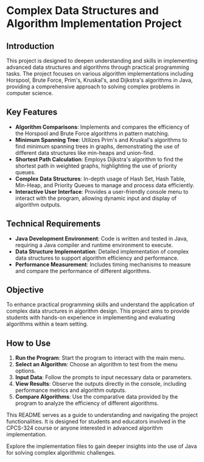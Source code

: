 # Complex Data Structures and Algorithm Implementation Project

## Introduction
This project is designed to deepen understanding and skills in implementing advanced data structures and algorithms through practical programming tasks. The project focuses on various algorithm implementations including Horspool, Brute Force, Prim's, Kruskal's, and Dijkstra's algorithms in Java, providing a comprehensive approach to solving complex problems in computer science.

## Key Features

- **Algorithm Comparisons**: Implements and compares the efficiency of the Horspool and Brute Force algorithms in pattern matching.
- **Minimum Spanning Tree**: Utilizes Prim's and Kruskal's algorithms to find minimum spanning trees in graphs, demonstrating the use of different data structures like min-heaps and union-find.
- **Shortest Path Calculation**: Employs Dijkstra's algorithm to find the shortest path in weighted graphs, highlighting the use of priority queues.
- **Complex Data Structures**: In-depth usage of Hash Set, Hash Table, Min-Heap, and Priority Queues to manage and process data efficiently.
- **Interactive User Interface**: Provides a user-friendly console menu to interact with the program, allowing dynamic input and display of algorithm outputs.

## Technical Requirements

- **Java Development Environment**: Code is written and tested in Java, requiring a Java compiler and runtime environment to execute.
- **Data Structure Implementation**: Detailed implementation of complex data structures to support algorithm efficiency and performance.
- **Performance Measurement**: Includes timing mechanisms to measure and compare the performance of different algorithms.

## Objective

To enhance practical programming skills and understand the application of complex data structures in algorithm design. This project aims to provide students with hands-on experience in implementing and evaluating algorithms within a team setting.

## How to Use

1. **Run the Program**: Start the program to interact with the main menu.
2. **Select an Algorithm**: Choose an algorithm to test from the menu options.
3. **Input Data**: Follow the prompts to input necessary data or parameters.
4. **View Results**: Observe the outputs directly in the console, including performance metrics and algorithm outputs.
5. **Compare Algorithms**: Use the comparative data provided by the program to analyze the efficiency of different algorithms.

This README serves as a guide to understanding and navigating the project functionalities. It is designed for students and educators involved in the CPCS-324 course or anyone interested in advanced algorithm implementation.

Explore the implementation files to gain deeper insights into the use of Java for solving complex algorithmic challenges.

